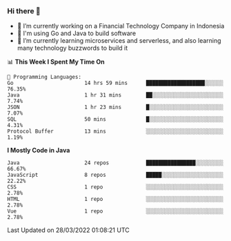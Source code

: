 ### Hi there 👋

<!--
**mazzama/mazzama** is a ✨ _special_ ✨ repository because its `README.md` (this file) appears on your GitHub profile.

Here are some ideas to get you started:

- 🔭 I’m currently working on ...
- 🌱 I’m currently learning ...
- 👯 I’m looking to collaborate on ...
- 🤔 I’m looking for help with ...
- 💬 Ask me about ...
- 📫 How to reach me: ...
- 😄 Pronouns: ...
- ⚡ Fun fact: ...
-->

- 🔭 I’m currently working on a Financial Technology Company in Indonesia
- :gun: I'm using Go and Java to build software
- 🌱 I’m currently learning microservices and serverless, and also learning many technology buzzwords to build it

<!--START_SECTION:waka-->
📊 **This Week I Spent My Time On** 

```text
💬 Programming Languages: 
Go                       14 hrs 59 mins      ███████████████████░░░░░░   76.35% 
Java                     1 hr 31 mins        ██░░░░░░░░░░░░░░░░░░░░░░░   7.74% 
JSON                     1 hr 23 mins        █░░░░░░░░░░░░░░░░░░░░░░░░   7.07% 
SQL                      50 mins             █░░░░░░░░░░░░░░░░░░░░░░░░   4.31% 
Protocol Buffer          13 mins             ░░░░░░░░░░░░░░░░░░░░░░░░░   1.19%

```

**I Mostly Code in Java** 

```text
Java                     24 repos            ████████████████░░░░░░░░░   66.67% 
JavaScript               8 repos             █████░░░░░░░░░░░░░░░░░░░░   22.22% 
CSS                      1 repo              ░░░░░░░░░░░░░░░░░░░░░░░░░   2.78% 
HTML                     1 repo              ░░░░░░░░░░░░░░░░░░░░░░░░░   2.78% 
Vue                      1 repo              ░░░░░░░░░░░░░░░░░░░░░░░░░   2.78%

```



 Last Updated on 28/03/2022 01:08:21 UTC
<!--END_SECTION:waka-->
